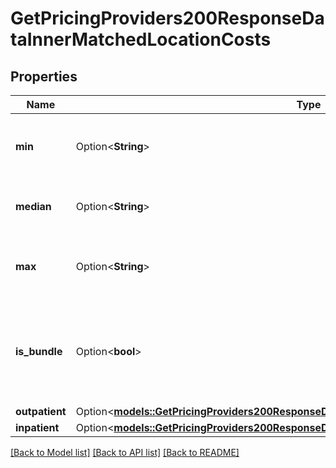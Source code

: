# GetPricingProviders200ResponseDataInnerMatchedLocationCosts

## Properties

Name | Type | Description | Notes
------------ | ------------- | ------------- | -------------
**min** | Option<**String**> | The minimum cost for this procedure in dollars | [optional]
**median** | Option<**String**> | The median cost for this procedure in dollars | [optional]
**max** | Option<**String**> | The maximum cost for this procedure in dollars | [optional]
**is_bundle** | Option<**bool**> | Where this data is the costs for a procedure bundle rather than a regular procedure. | [optional]
**outpatient** | Option<[**models::GetPricingProviders200ResponseDataInnerMatchedLocationCostsOutpatient**](getPricingProviders_200_response_data_inner_matched_location_costs_outpatient.md)> |  | [optional]
**inpatient** | Option<[**models::GetPricingProviders200ResponseDataInnerMatchedLocationCostsInpatient**](getPricingProviders_200_response_data_inner_matched_location_costs_inpatient.md)> |  | [optional]

[[Back to Model list]](../README.md#documentation-for-models) [[Back to API list]](../README.md#documentation-for-api-endpoints) [[Back to README]](../README.md)


